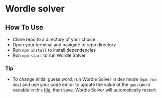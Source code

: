 # Wordle solver

## How To Use

- Clone repo to a directory of your choice
- Open your terminal and navigate to repo directory
- Run `npm install` to install dependencies
- Run `npm start` to run Wordle Solver

### Tip

- To change initial guess word, run Wordle Solver in dev mode (`npm run dev`) and use your code editor to update the value of the `guessWord` variable in this [file](https://github.com/omardeleo/wordl-solver/blob/042e149254a3e060f40bdebacdf2f5983599e691/src/index.js#L26), then save. Wordle Solver will automatically restart.
